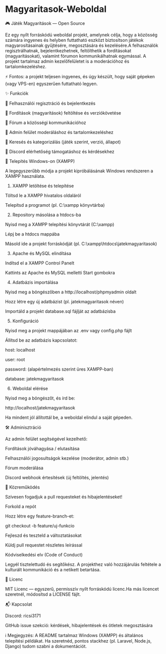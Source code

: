 # Magyaritasok-Weboldal
🎮 Játék Magyarítások — Open Source

Ez egy nyílt forráskódú weboldal projekt, amelynek célja, hogy a közösség számára ingyenes és helyben futtatható eszközt biztosítson játékok magyarosításainak gyűjtésére, megosztására és kezelésére.A felhasználók regisztrálhatnak, bejelentkezhetnek, feltölthetik a fordításokat (magyarításokat), valamint fórumon kommunikálhatnak egymással. A projekt tartalmaz admin kezelőfelületet is a moderációhoz és tartalomkezeléshez.

⚡ Fontos: a projekt teljesen ingyenes, és úgy készült, hogy saját gépeken (vagy VPS-en) egyszerűen futtatható legyen.

✨ Funkciók

👤 Felhasználói regisztráció és bejelentkezés

📂 Fordítások (magyarítások) feltöltése és verziókövetése

💬 Fórum a közösségi kommunikációhoz

🔑 Admin felület moderáláshoz és tartalomkezeléshez

🔎 Keresés és kategorizálás (játék szerint, verzió, állapot)

📢 Discord elérhetőség támogatáshoz és kérdésekhez

🚀 Telepítés Windows-on (XAMPP)

A legegyszerűbb módja a projekt kipróbálásának Windows rendszeren a XAMPP használata.

1. XAMPP letöltése és telepítése

Töltsd le a XAMPP hivatalos oldaláról

Telepítsd a programot (pl. C:\xampp könyvtárba)

2. Repository másolása a htdocs-ba

Nyisd meg a XAMPP telepítési könyvtárát (C:\xampp)

Lépj be a htdocs mappába

Másold ide a projekt forráskódját (pl. C:\xampp\htdocs\jatekmagyaritasok)

3. Apache és MySQL elindítása

Indítsd el a XAMPP Control Panelt

Kattints az Apache és MySQL melletti Start gombokra

4. Adatbázis importálása

Nyisd meg a böngészőben a http://localhost/phpmyadmin oldalt

Hozz létre egy új adatbázist (pl. jatekmagyaritasok néven)

Importáld a projekt database.sql fájlját az adatbázisba

5. Konfiguráció

Nyisd meg a projekt mappájában az .env vagy config.php fájlt

Állítsd be az adatbázis kapcsolatot:

host: localhost

user: root

password: (alapértelmezés szerint üres XAMPP-ban)

database: jatekmagyaritasok

6. Weboldal elérése

Nyisd meg a böngészőt, és írd be:

http://localhost/jatekmagyaritasok

Ha mindent jól állítottál be, a weboldal elindul a saját gépeden.

🛠 Adminisztráció

Az admin felület segítségével kezelhető:

Fordítások jóváhagyása / elutasítása

Felhasználói jogosultságok kezelése (moderátor, admin stb.)

Fórum moderálása

Discord webhook értesítések (új feltöltés, jelentés)

🤝 Közreműködés

Szívesen fogadjuk a pull requesteket és hibajelentéseket!

Forkold a repót

Hozz létre egy feature-branch-et:

git checkout -b feature/uj-funkcio

Fejleszd és teszteld a változtatásokat

Küldj pull requestet részletes leírással

Kódviselkedési elv (Code of Conduct)

Legyél tisztelettudó és segítőkész. A projekthez való hozzájárulás feltétele a kulturált kommunikáció és a netikett betartása.

📄 Licenc

MIT Licenc — egyszerű, permisszív nyílt forráskódú licenc.Ha más licencet szeretnél, módosítsd a LICENSE fájlt.

📬 Kapcsolat

Discord: ricsi3171

GitHub issue szekció: kérdések, hibajelentések és ötletek megosztására

ℹ️ Megjegyzés: A README tartalmaz Windows (XAMPP) és általános telepítési példákat. Ha szeretnéd, pontos stackhez (pl. Laravel, Node.js, Django) tudom szabni a dokumentációt.

